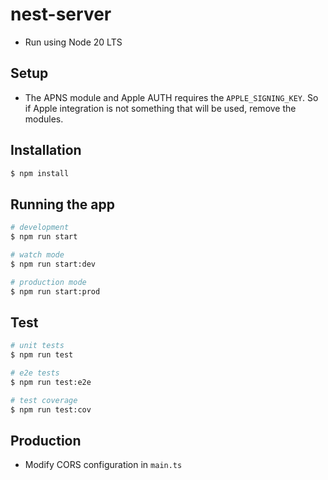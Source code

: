 # nest-server
* Run using Node 20 LTS

## Setup
* The APNS module and Apple AUTH requires the `APPLE_SIGNING_KEY`. So if Apple integration is not something that will be used, remove the modules.

## Installation

```bash
$ npm install
```

## Running the app

```bash
# development
$ npm run start

# watch mode
$ npm run start:dev

# production mode
$ npm run start:prod
```

## Test

```bash
# unit tests
$ npm run test

# e2e tests
$ npm run test:e2e

# test coverage
$ npm run test:cov
```

## Production
* Modify CORS configuration in `main.ts`